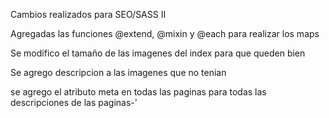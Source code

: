 Cambios realizados para SEO/SASS II

Agregadas las funciones @extend, @mixin y @each para realizar los maps

Se modifico el tamaño de las imagenes del index para que queden bien

Se agrego descripcion a las imagenes que no tenian

se agrego el atributo meta en todas las paginas para todas las descripciones de las paginas-'

